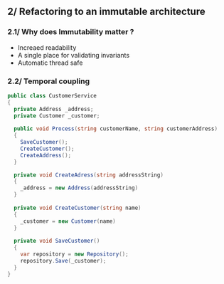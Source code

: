 ## 2/ Refactoring to an immutable architecture

### 2.1/ Why does Immutability matter ?

- Increaed readability  
- A single place for validating invariants  
- Automatic thread safe 

### 2.2/ Temporal coupling

```cs
public class CustomerService
{
  private Address _address;
  private Customer _customer;
  
  public void Process(string customerName, string customerAddress)
  {
    SaveCustomer();
    CreateCustomer();
    CreateAddress();
  }

  private void CreateAdress(string addressString)
  {
    _address = new Address(addressString)    
  }
  
  private void CreateCustomer(string name)
  {
    _customer = new Customer(name)
  }
  
  private void SaveCustomer()
  {
    var repository = new Repository();
    repository.Save(_customer);
  }
}
```
